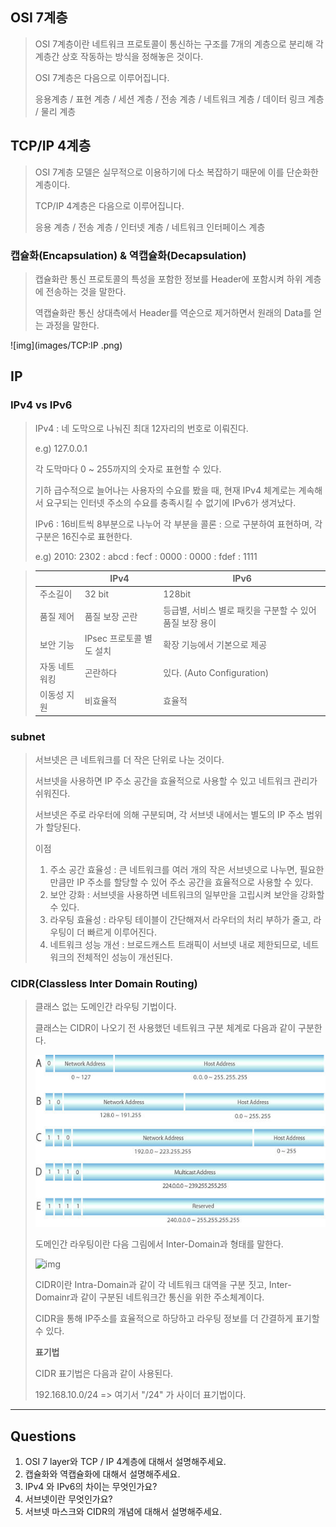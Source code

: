 ## OSI 7계층

> OSI 7계층이란 네트워크 프로토콜이 통신하는 구조를 7개의 계층으로 분리해 각 계층간 상호 작동하는 방식을 정해놓은 것이다. 
>
> OSI 7계층은 다음으로 이루어집니다. 
>
> 응용계층 / 표현 계층 / 세션 계층 / 전송 계층 / 네트워크 계층 / 데이터 링크 계층 / 물리 계층

## TCP/IP 4계층

> OSI 7계층 모델은 실무적으로 이용하기에 다소 복잡하기 때문에 이를 단순화한 계층이다. 
>
> TCP/IP 4계층은 다음으로 이루어집니다. 
>
> 응용 계층 / 전송 계층 / 인터넷 계층 / 네트워크 인터페이스 계층 

### 캡슐화(Encapsulation) & 역캡슐화(Decapsulation)

> 캡슐화란 통신 프로토콜의 특성을 포함한 정보를 Header에 포함시켜 하위 계층에 전송하는 것을 말한다. 
>
> 역캡슐화란 통신 상대측에서 Header를 역순으로 제거하면서 원래의 Data를 얻는 과정을 말한다. 

![img](images/TCP:IP .png)

## IP

### IPv4 vs IPv6

> IPv4 : 네 도막으로 나눠진 최대 12자리의 번호로 이뤄진다. 
>
> e.g) 127.0.0.1 
>
> 각 도막마다 0 ~ 255까지의 숫자로 표현할 수 있다. 
>
> 기하 급수적으로 늘어나는 사용자의 수요를 봤을 때, 현재 IPv4 체계로는 계속해서 요구되는 인터넷 주소의 수요를 충족시킬 수 없기에 IPv6가 생겨났다. 
>
> IPv6 : 16비트씩 8부분으로 나누어 각 부분을 콜론 : 으로 구분하여 표현하며, 각 구분은 16진수로 표현한다. 
>
> e.g) 2010: 2302 : abcd : fecf : 0000 : 0000 : fdef : 1111

> |               | IPv4                     | IPv6                                                     |
> | ------------- | ------------------------ | -------------------------------------------------------- |
> | 주소길이      | 32 bit                   | 128bit                                                   |
> | 품질 제어     | 품질 보장 곤란           | 등급별, 서비스 별로 패킷을 구분할 수 있어 품질 보장 용이 |
> | 보안 기능     | IPsec 프로토콜 별도 설치 | 확장 기능에서 기본으로 제공                              |
> | 자동 네트워킹 | 곤란하다                 | 있다. (Auto Configuration)                               |
> | 이동성 지원   | 비효율적                 | 효율적                                                   |
>
> 

### subnet

> 서브넷은 큰 네트워크를 더 작은 단위로 나눈 것이다. 
>
> 서브넷을 사용하면 IP 주소 공간을 효율적으로 사용할 수 있고 네트워크 관리가 쉬워진다. 
>
> 서브넷은 주로 라우터에 의해 구분되며, 각 서브넷 내에서는 별도의 IP 주소 범위가 할당된다. 
>
> 이점
>
> 1. 주소 공간 효율성 : 큰 네트워크를 여러 개의 작은 서브넷으로 나누면, 필요한 만큼만 IP 주소를 할당할 수 있어 주소 공간을 효율적으로 사용할 수 있다. 
> 2. 보안 강화 : 서브넷을 사용하면 네트워크의 일부만을 고립시켜 보안을 강화할 수 있다. 
> 3. 라우팅 효율성 : 라우팅 테이블이 간단해져서 라우터의 처리 부하가 줄고, 라우팅이 더 빠르게 이루어진다. 
> 4. 네트워크 성능 개선 : 브로드캐스트 트래픽이 서브넷 내로 제한되므로, 네트워크의 전체적인 성능이 개선된다.

### CIDR(Classless Inter Domain Routing)

> 클래스 없는 도메인간 라우팅 기법이다. 
>
> 클래스는 CIDR이 나오기 전 사용했던 네트워크 구분 체계로 다음과 같이 구분한다. 
>
> ![img](images/Class.jpg)
>
> 도메인간 라우팅이란 다음 그림에서 Inter-Domain과 형태를 말한다. 
>
> ![img](https://blog.kakaocdn.net/dn/bexNyu/btqy0pgmERn/nOXw7DVvbvyOZT57GZtIQk/img.png)
>
> CIDR이란 Intra-Domain과 같이 각 네트워크 대역을 구분 짓고, Inter-Domainr과 같이 구분된 네트워크간 통신을 위한 주소체계이다. 
>
> CIDR을 통해 IP주소를 효율적으로 하당하고 라우팅 정보를 더 간결하게 표기할 수 있다. 
>
> **표기법**
>
> CIDR 표기법은 다음과 같이 사용된다. 
>
> 192.168.10.0/24 => 여기서 "/24" 가 사이더 표기법이다. 



---

## Questions

1. OSI 7 layer와 TCP / IP 4계층에 대해서 설명해주세요. 
2. 캡슐화와 역캡슐화에 대해서 설명해주세요.
3. IPv4 와 IPv6의 차이는 무엇인가요?
4. 서브넷이란 무엇인가요?
5. 서브넷 마스크와 CIDR의 개념에 대해서 설명해주세요.